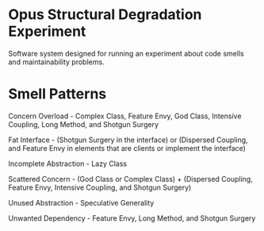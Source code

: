 # Opus Structural Degradation Experiment

Software system designed for running an experiment about code smells and maintainability problems.


# Smell Patterns 

Concern Overload - Complex Class, Feature Envy, God Class, Intensive Coupling, Long Method, and Shotgun Surgery

Fat Interface - (Shotgun Surgery in the interface) or (Dispersed Coupling, and Feature Envy in elements that are clients or implement the interface)

Incomplete Abstraction - Lazy Class

Scattered Concern - (God Class or Complex Class) + (Dispersed Coupling, Feature Envy, Intensive Coupling, and Shotgun Surgery)

Unused Abstraction - Speculative Generality

Unwanted Dependency - Feature Envy, Long Method, and Shotgun Surgery


